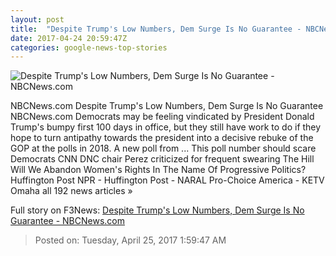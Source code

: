 ```yaml
---
layout: post
title:  "Despite Trump's Low Numbers, Dem Surge Is No Guarantee - NBCNews.com"
date: 2017-04-24 20:59:47Z
categories: google-news-top-stories
---
```


![Despite Trump's Low Numbers, Dem Surge Is No Guarantee - NBCNews.com](https://media4.s-nbcnews.com/j/newscms/2017_09/1921966/gettyimages-621787196_10c546b7c32d22cc541392801b5c2336.nbcnews-fp-1200-800.jpg)

NBCNews.com Despite Trump's Low Numbers, Dem Surge Is No Guarantee NBCNews.com Democrats may be feeling vindicated by President Donald Trump's bumpy first 100 days in office, but they still have work to do if they hope to turn antipathy towards the president into a decisive rebuke of the GOP at the polls in 2018. A new poll from ... This poll number should scare Democrats CNN DNC chair Perez criticized for frequent swearing The Hill Will We Abandon Women's Rights In The Name Of Progressive Politics? Huffington Post NPR - Huffington Post - NARAL Pro-Choice America - KETV Omaha all 192 news articles »


Full story on F3News: [Despite Trump's Low Numbers, Dem Surge Is No Guarantee - NBCNews.com](http://www.f3nws.com/n/EbSveG)

> Posted on: Tuesday, April 25, 2017 1:59:47 AM
